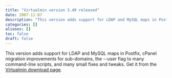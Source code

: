 ```yaml
---
title: "Virtualmin version 3.49 released"
date: 2007-11-07
description: "This version adds support for LDAP and MySQL maps in Postfix, cPanel migration improvements for..."
categories: []
aliases: []
toc: false
draft: false
---
```

This version adds support for LDAP and MySQL maps in Postfix, cPanel migration improvements for sub-domains, the --user flag to many command-line scripts, and many small fixes and tweaks. Get it from the [Virtualmin download page][1].

  [1]: /vdownload.html
